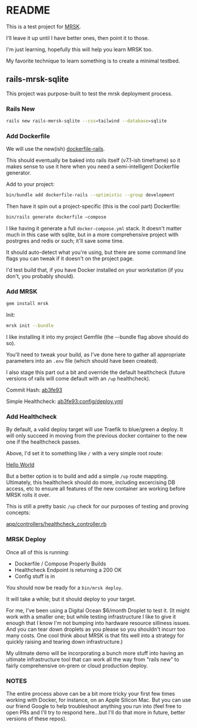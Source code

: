 # README

This is a test project for [MRSK](mrsk.dev).

I'll leave it up until I have better ones, then point it to those.

I'm just learning, hopefully this will help you learn MRSK too.

My favorite technique to learn something is to create a minimal testbed.

## rails-mrsk-sqlite

This project was purpose-built to test the mrsk deployment process.

### Rails New

```bash
rails new rails-mersk-sqlite --css=tailwind --database=sqlite
```

### Add Dockerfile

We will use the new(ish) [dockerfile-rails](https://github.com/rubys/dockerfile-rails).

This should eventually be baked into rails itself (v7.1-ish timeframe) so it makes sense to use it here when you need a semi-intelligent Dockerfile generator.

Add to your project:

```bash
bin/bundle add dockerfile-rails --optimistic --group development
```

Then have it spin out a project-specific (this is the cool part) Dockerfile:

```bash
bin/rails generate dockerfile —compose
```

I like having it generate a full `docker-compose.yml` stack. It doesn't matter much in this case with sqlite, but in a more comprehensive project with postrgres and redis or such; it'll save some time.

It should auto-detect what you're using, but there are some command line flags you can tweak if it doesn't on the project page.

I'd test build that, if you have Docker installed on your workstation (if you don't, you probably should).

### Add MRSK

```bash
gem install mrsk
```

Init:

```bash
mrsk init --bundle
```

I like installing it into my project Gemfile (the --bundle flag above should do so).

You'll need to tweak your build, as I've done here to gather all appropriate parameters into an `.env` file (which should have been created).

I also stage this part out a bit and override the default healthcheck (future versions of rails will come default with an `/up` healthcheck).

Commit Hash: [ab3fe93](https://github.com/knightoftheoldcode/rails-mrsk-sqlite/commit/ab3fe9323e6ad1284101e70c1cb0980cda69412c)

Simple Healthcheck: [ab3fe93:config/deploy.yml](https://github.com/knightoftheoldcode/rails-mrsk-sqlite/commit/ab3fe9323e6ad1284101e70c1cb0980cda69412c#diff-fa61612ba96bd682e6fcf1734a4558f3569972a070a4fe902b85972a485b6a36)

### Add Healthcheck

By default, a valid deploy target will use Traefik to blue/green a deploy. It will only succeed in moving from the previous docker container to the new one if the healthcheck passes.

Above, I'd set it to something like `/` with a very simple root route:

[Hello World](https://github.com/knightoftheoldcode/rails-mrsk-sqlite/commit/02b8932a78d8d1e410c8656d9a49da050276e006#diff-766c34fd6533171eaf54300c153f89d6002c35c02cfc9c5b219251f85180ad07)

But a better option is to build and add a simple `/up` route mappting. Ultimately, this healthcheck should do more, including excercising DB access, etc to ensure all features of the new container are working before MRSK rolls it over.

This is still a pretty basic `/up` check for our purposes of testing and proving concepts:

[app/controllers/healthcheck_controller.rb](https://github.com/knightoftheoldcode/rails-mrsk-sqlite/commit/02b8932a78d8d1e410c8656d9a49da050276e006#diff-03a6513e37ef7e0dd4a850913d2b3112ea412a6c9853a89c5cb0d9e60454e2db)

### MRSK Deploy

Once all of this is running:

- Dockerfile / Compose Properly Builds
- Healthcheck Endpoint is returning a 200 OK
- Config stuff is in

You should now be ready for a `bin/mrsk deploy`.

It will take a while; but it should deploy to your target.

For me, I've been using a Digital Ocean $6/month Droplet to test it. (It might work with a smaller one; but while testing infrastructure I like to give it enough that I know I'm not bumping into hardware resource silliness issues. And you can tear down droplets as you please so you shouldn't incurr too many costs. One cool think about MRSK is that fits well into a strategy for quickly raising and tearing down infrastructure.)

My ulitmate demo will be incorporating a bunch more stuff into having an ultimate infrastructure tool that can work all the way from "rails new" to fairly comprehensive on-prem or cloud production deploy.

### NOTES

The entire process above can be a bit more tricky your first few times working with Docker, for instance, on an Apple Silicon Mac. But you can use our friend Google to help troubleshoot anything you run into (feel free to open PRs and I'll try to respond here...but I'll do that more in future, better versions of these repos).

